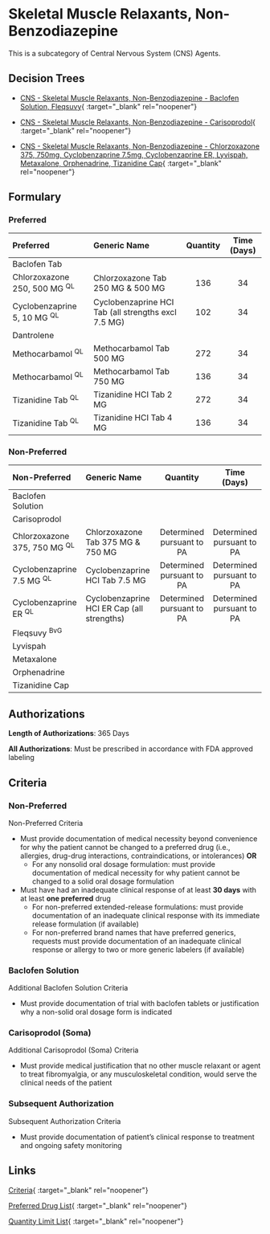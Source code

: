 # Skeletal Muscle Relaxants, Non-Benzodiazepine

This is a subcategory of Central Nervous System (CNS) Agents.

## Decision Trees

- [CNS - Skeletal Muscle Relaxants, Non-Benzodiazepine - Baclofen Solution, Fleqsuvy](https://forms.office.com/Pages/ResponsePage.aspx?id=nPhjxpvvj0G9PUHkbAzgaN9UYz8EqmlIs3_TYn4TbXBUNkwwRERUVThSRTZNUkxYODEwMkEyMUpCTyQlQCN0PWcu){ :target="_blank" rel="noopener"}

- [CNS - Skeletal Muscle Relaxants, Non-Benzodiazepine - Carisoprodol](https://forms.office.com/Pages/ResponsePage.aspx?id=nPhjxpvvj0G9PUHkbAzgaN9UYz8EqmlIs3_TYn4TbXBUMUcwOTdWSUQ2MTBJWk1MTFpMQ0pLTElLNCQlQCN0PWcu){ :target="_blank" rel="noopener"}

- [CNS - Skeletal Muscle Relaxants, Non-Benzodiazepine - Chlorzoxazone 375, 750mg, Cyclobenzaprine 7.5mg, Cyclobenzaprine ER, Lyvispah, Metaxalone, Orphenadrine, Tizanidine Cap](https://forms.office.com/Pages/ResponsePage.aspx?id=nPhjxpvvj0G9PUHkbAzgaN9UYz8EqmlIs3_TYn4TbXBUOVRJNUZaMU9HQ1pCSUZWWURRQ0ZJQURLRCQlQCN0PWcu){ :target="_blank" rel="noopener"}

## Formulary

### Preferred

| Preferred                               | Generic Name                                        | Quantity | Time (Days) |
| :-------------------------------------- | :-------------------------------------------------- | :------: | :---------: |
| Baclofen Tab                            |                                                     |          |             |
| Chlorzoxazone 250, 500 MG <sup>QL</sup> | Chlorzoxazone Tab 250 MG & 500 MG                   |   136    |     34      |
| Cyclobenzaprine 5, 10 MG <sup>QL</sup>  | Cyclobenzaprine HCI Tab (all strengths excl 7.5 MG) |   102    |     34      |
| Dantrolene                              |                                                     |          |             |
| Methocarbamol <sup>QL</sup>             | Methocarbamol Tab 500 MG                            |   272    |     34      |
| Methocarbamol <sup>QL</sup>             | Methocarbamol Tab 750 MG                            |   136    |     34      |
| Tizanidine Tab <sup>QL</sup>            | Tizanidine HCI Tab 2 MG                             |   272    |     34      |
| Tizanidine Tab <sup>QL</sup>            | Tizanidine HCI Tab 4 MG                             |   136    |     34      |

### Non-Preferred

| Non-Preferred                           | Generic Name                               |         Quantity          |        Time (Days)        |
| :-------------------------------------- | :----------------------------------------- | :-----------------------: | :-----------------------: |
| Baclofen Solution                       |                                            |                           |                           |
| Carisoprodol                            |                                            |                           |                           |
| Chlorzoxazone 375, 750 MG <sup>QL</sup> | Chlorzoxazone Tab 375 MG & 750 MG          | Determined pursuant to PA | Determined pursuant to PA |
| Cyclobenzaprine 7.5 MG <sup>QL</sup>    | Cyclobenzaprine HCI Tab 7.5 MG             | Determined pursuant to PA | Determined pursuant to PA |
| Cyclobenzaprine ER <sup>QL</sup>        | Cyclobenzaprine HCI ER Cap (all strengths) | Determined pursuant to PA | Determined pursuant to PA |
| Fleqsuvy <sup>BvG</sup>                 |                                            |                           |                           |
| Lyvispah                                |                                            |                           |                           |
| Metaxalone                              |                                            |                           |                           |
| Orphenadrine                            |                                            |                           |                           |
| Tizanidine Cap                          |                                            |                           |                           |

## Authorizations

**Length of Authorizations**: 365 Days

**All Authorizations**: Must be prescribed in accordance with FDA approved labeling

## Criteria

### Non-Preferred

Non-Preferred Criteria

-   Must provide documentation of medical necessity beyond convenience for why the patient cannot be changed to a preferred drug (i.e., allergies, drug-drug interactions, contraindications, or intolerances) **OR**
    -   For any nonsolid oral dosage formulation: must provide documentation of medical necessity for why patient cannot be changed to a solid oral dosage formulation
-   Must have had an inadequate clinical response of at least **30 days** with at least **one preferred** drug
    -   For non-preferred extended-release formulations: must provide documentation of an inadequate clinical response with its immediate release formulation (if available)
    -   For non-preferred brand names that have preferred generics, requests must provide documentation of an inadequate clinical response or allergy to two or more generic labelers (if available)

### Baclofen Solution

Additional Baclofen Solution Criteria

-   Must provide documentation of trial with baclofen tablets or justification why a non-solid oral dosage form is indicated

### Carisoprodol (Soma)

Additional Carisoprodol (Soma) Criteria

-   Must provide medical justification that no other muscle relaxant or agent to treat fibromyalgia, or any musculoskeletal condition, would serve the clinical needs of the patient

### Subsequent Authorization

Subsequent Authorization Criteria

-   Must provide documentation of patient’s clinical response to treatment and ongoing safety monitoring

## Links

[Criteria](https://pharmacy.medicaid.ohio.gov/sites/default/files/20230401_UPDL_Criteria%20_APPROVED.pdf#page=48){ :target="_blank" rel="noopener"}

[Preferred Drug List](https://pharmacy.medicaid.ohio.gov/sites/default/files/20230401_UPDL_v7_Approved.pdf#page=18){ :target="_blank" rel="noopener"}

[Quantity Limit List](https://pharmacy.medicaid.ohio.gov/sites/default/files/20230101_Ohio_Medicaid_Quantity_Document_APPROVED.pdf){ :target="_blank" rel="noopener"}
